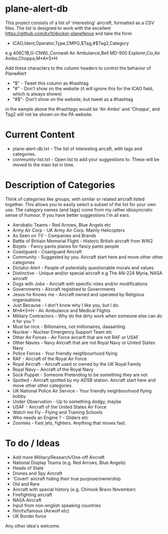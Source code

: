 # plane-alert-db
This project consists of a list of 'interesting' aircraft, formatted as a CSV files. The list is designed to work with the excellent https://github.com/kx1t/docker-planefence and take the form 

- ICAO,Ident,Operator,Type,CMPG,$Tag,#$Tag2,Category

e.g 406C1B,G-CNWL,Cornwall Air Ambulance,Bell MD-900 Explorer,Civ,Air Ambo,Choppa,M\*A\*S\*H 

Add these characters to the column headers to control the behavior of PlaneAlert

- "$" \- Tweet this column as #hashtag
- "#" \- Don't show on the website (it will ignore this for the ICAO field, which is always shown)
- "#$"\- Don't show on the website, but tweet as a #hashtag

in the eample above the #hashtags would be 'Air Ambo' and 'Choppa', and Tag2 will not be shown on the PA website.

# Current Content

- plane-alert-db.txt - The list of interesting aircaft, with tags and categories.
- community-list.txt - Open list to add your suggestions to. These will be moved to the main list in time.  


# Description of Categories	   

Think of categories like groups, with similar or related aircraft listed together. This allows you to easily select a subset of the list for your own use. The category names (and tags) come from my rather idiosyncratic sense of humour. If you have better suggestions I'm all ears.

- Aerobatic Teams \- Red Arrows, Blue Angels etc
- Army Air Corp \- UK Army Air Corp. Mainly Helicopters
- As Seen on TV \- Companies and Brands
- Battle of Britiain Memorial Flight \- Historic British aircraft from WW2
- Bizjets \- Fancy pants planes for fancy pants people
- Coastguard \- Coastguard Aircraft
- Community \- Suggested by you. Aircraft start here and move other other categories
- Dictator Alert \- People of potentially questionable morals and values
- Distinctive \- Unique and/or special aircraft e.g The AN-224 Myria, NASA aircraft
- Dogs with Jobs \- Aircraft with specific roles and/or modifications
- Governments \- Aircraft registired to Governments
- Jesus he Knows me \- Aircraft owned and operated by Religious organisations
- Just Because \- I don't know why I like you, but I do.
- M\*A\*S\*H \- Air Ambulance and Medical Flights
- Military Contractors \- Why do the dirty work when someone else can do it for you ?
- Must be nice \- Billionaires, not millionaires, daaaahling
- Nuclear \- Nuclear Emergency Support Team etc
- Other Air Forces \- Air Force aircarft that are not RAF or USAF
- Other Navies \- Navy Aircraft that are not Royal Navy or United States Navy
- Police Forces \- Your friendly neighbourhood flying <insert local colloquialism here>
- RAF \- Aircraft of the Royal Air Force
- Royal Aircraft \- Aircraft used or owned by the UK Royal Family
- Royal Navy \- Aircraft of the Royal Navy
- Sock Puppet \- Someone Pretending to be something they are not
- Spotted \- Aircraft spotted by my ADSB station. Aircraft start here and move other other categories
- UK National Police Air Service \- Your friendly neighbourhood flying bobby
- Under Observation \- Up to something dodgy, maybe
- USAF \- Aircraft of the United States Air Force
- Watch me Fly \- Flying and Training Schools
- Who needs an Engine ? \- Gliders etc
- Zoomies \- Fast jets, fighters. Anything that moves fast.


# To do / Ideas

- Add more Military/Research/One-off Aircraft
- National Display Teams (e.g. Red Arrows, Blue Angels)
- Heads of State
- Drones and Spy Aircraft
- 'Covert' aircraft hiding their true purpose/ownership
- Old and Rare
- Aircraft with special history (e.g. Chinook Bravo November)
- Firefighting aircraft
- NASA Aircraft
- Input from non-english speaking countries
- film/tv/famous (Airwolf etc)
- UK Border force

Any other idea's welcome.
